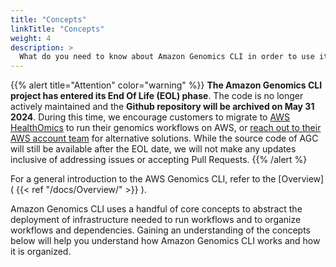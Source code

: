 ```yaml
---
title: "Concepts"
linkTitle: "Concepts"
weight: 4
description: >
  What do you need to know about Amazon Genomics CLI in order to use it - or potentially contribute to it? 
---
```


{{% alert title="Attention" color="warning" %}}
**The Amazon Genomics CLI project has entered its End Of Life (EOL) phase**. The code is no longer actively maintained and the **Github repository will be archived on May 31 2024**. During this time, we encourage customers to migrate to [AWS HealthOmics](https://aws.amazon.com/healthomics/) to run their genomics workflows on AWS, or [reach out to their AWS account team](https://aws.amazon.com/contact-us/?nc2=h_header) for alternative solutions. While the source code of AGC will still be available after the EOL date, we will not make any updates inclusive of addressing issues or accepting Pull Requests.
{{% /alert %}

For a general introduction to the AWS Genomics CLI, refer to the [Overview]( {{< ref "/docs/Overview/" >}} ).

Amazon Genomics CLI uses a handful of core concepts to abstract the deployment of infrastructure needed to run workflows and to organize
workflows and dependencies. Gaining an understanding of the concepts below will help you understand how Amazon Genomics CLI works and how it is
organized.

